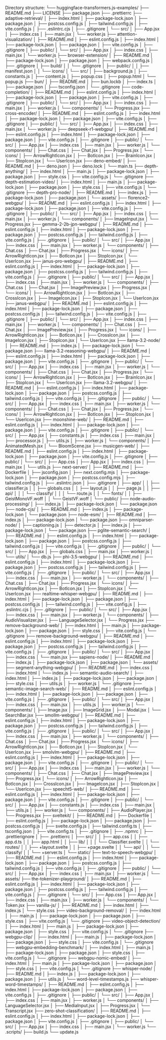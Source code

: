 Directory structure:
└── huggingface-transformers.js-examples/
    ├── README.md
    ├── LICENSE
    ├── package.json
    ├── .prettierrc
    ├── adaptive-retrieval/
    │   ├── index.html
    │   ├── package-lock.json
    │   ├── package.json
    │   ├── postcss.config.js
    │   ├── tailwind.config.js
    │   ├── vite.config.js
    │   ├── .eslintrc.cjs
    │   ├── .gitignore
    │   └── src/
    │       ├── App.jsx
    │       ├── index.css
    │       ├── main.jsx
    │       └── worker.js
    ├── attention-visualization/
    │   ├── README.md
    │   ├── eslint.config.js
    │   ├── index.html
    │   ├── package-lock.json
    │   ├── package.json
    │   ├── vite.config.js
    │   ├── .gitignore
    │   ├── public/
    │   └── src/
    │       ├── App.jsx
    │       ├── index.css
    │       ├── main.jsx
    │       └── worker.js
    ├── browser-extension/
    │   ├── README.md
    │   ├── package-lock.json
    │   ├── package.json
    │   ├── webpack.config.js
    │   ├── .gitignore
    │   ├── build/
    │   │   └── .gitignore
    │   ├── public/
    │   │   ├── manifest.json
    │   │   └── icons/
    │   └── src/
    │       ├── background.js
    │       ├── constants.js
    │       ├── content.js
    │       ├── popup.css
    │       ├── popup.html
    │       └── popup.js
    ├── bun/
    │   ├── README.md
    │   ├── bun.lockb
    │   ├── index.ts
    │   ├── package.json
    │   ├── tsconfig.json
    │   └── .gitignore
    ├── code-completion/
    │   ├── README.md
    │   ├── eslint.config.js
    │   ├── index.html
    │   ├── package-lock.json
    │   ├── package.json
    │   ├── vite.config.js
    │   ├── .gitignore
    │   ├── public/
    │   └── src/
    │       ├── App.jsx
    │       ├── index.css
    │       ├── main.jsx
    │       ├── worker.js
    │       └── components/
    │           └── Progress.jsx
    ├── cross-encoder/
    │   ├── README.md
    │   ├── eslint.config.js
    │   ├── index.html
    │   ├── package-lock.json
    │   ├── package.json
    │   ├── vite.config.js
    │   ├── .gitignore
    │   ├── public/
    │   └── src/
    │       ├── App.jsx
    │       ├── index.css
    │       ├── main.jsx
    │       └── worker.js
    ├── deepseek-r1-webgpu/
    │   ├── README.md
    │   ├── eslint.config.js
    │   ├── index.html
    │   ├── package-lock.json
    │   ├── package.json
    │   ├── vite.config.js
    │   ├── .gitignore
    │   ├── public/
    │   └── src/
    │       ├── App.jsx
    │       ├── index.css
    │       ├── main.jsx
    │       ├── worker.js
    │       └── components/
    │           ├── Chat.css
    │           ├── Chat.jsx
    │           ├── Progress.jsx
    │           └── icons/
    │               ├── ArrowRightIcon.jsx
    │               ├── BotIcon.jsx
    │               ├── BrainIcon.jsx
    │               ├── StopIcon.jsx
    │               └── UserIcon.jsx
    ├── deno-embed/
    │   ├── README.md
    │   ├── deno.json
    │   ├── deno.lock
    │   └── main.ts
    ├── depth-anything/
    │   ├── index.html
    │   ├── main.js
    │   ├── package-lock.json
    │   ├── package.json
    │   ├── style.css
    │   ├── vite.config.js
    │   └── .gitignore
    ├── depth-estimation-video/
    │   ├── index.html
    │   ├── main.js
    │   ├── package-lock.json
    │   ├── package.json
    │   ├── style.css
    │   ├── vite.config.js
    │   └── .gitignore
    ├── depth-pro-node/
    │   ├── README.md
    │   ├── index.js
    │   ├── package-lock.json
    │   ├── package.json
    │   └── assets/
    ├── florence2-webgpu/
    │   ├── README.md
    │   ├── eslint.config.js
    │   ├── index.html
    │   ├── package-lock.json
    │   ├── package.json
    │   ├── vite.config.js
    │   ├── .gitignore
    │   ├── public/
    │   └── src/
    │       ├── App.jsx
    │       ├── index.css
    │       ├── main.jsx
    │       ├── worker.js
    │       └── components/
    │           ├── ImageInput.jsx
    │           └── Progress.jsx
    ├── gemma-2-2b-jpn-webgpu/
    │   ├── README.md
    │   ├── eslint.config.js
    │   ├── index.html
    │   ├── package-lock.json
    │   ├── package.json
    │   ├── postcss.config.js
    │   ├── tailwind.config.js
    │   ├── vite.config.js
    │   ├── .gitignore
    │   ├── public/
    │   └── src/
    │       ├── App.jsx
    │       ├── index.css
    │       ├── main.jsx
    │       ├── worker.js
    │       └── components/
    │           ├── Chat.css
    │           ├── Chat.jsx
    │           ├── Progress.jsx
    │           └── icons/
    │               ├── ArrowRightIcon.jsx
    │               ├── BotIcon.jsx
    │               ├── StopIcon.jsx
    │               └── UserIcon.jsx
    ├── janus-pro-webgpu/
    │   ├── README.md
    │   ├── eslint.config.js
    │   ├── index.html
    │   ├── package-lock.json
    │   ├── package.json
    │   ├── postcss.config.js
    │   ├── tailwind.config.js
    │   ├── vite.config.js
    │   ├── .gitignore
    │   ├── public/
    │   └── src/
    │       ├── App.jsx
    │       ├── index.css
    │       ├── main.jsx
    │       ├── worker.js
    │       └── components/
    │           ├── Chat.css
    │           ├── Chat.jsx
    │           ├── ImagePreview.jsx
    │           ├── Progress.jsx
    │           └── icons/
    │               ├── ArrowRightIcon.jsx
    │               ├── BotIcon.jsx
    │               ├── CrossIcon.jsx
    │               ├── ImageIcon.jsx
    │               ├── StopIcon.jsx
    │               └── UserIcon.jsx
    ├── janus-webgpu/
    │   ├── README.md
    │   ├── eslint.config.js
    │   ├── index.html
    │   ├── package-lock.json
    │   ├── package.json
    │   ├── postcss.config.js
    │   ├── tailwind.config.js
    │   ├── vite.config.js
    │   ├── .gitignore
    │   ├── public/
    │   └── src/
    │       ├── App.jsx
    │       ├── index.css
    │       ├── main.jsx
    │       ├── worker.js
    │       └── components/
    │           ├── Chat.css
    │           ├── Chat.jsx
    │           ├── ImagePreview.jsx
    │           ├── Progress.jsx
    │           └── icons/
    │               ├── ArrowRightIcon.jsx
    │               ├── BotIcon.jsx
    │               ├── CrossIcon.jsx
    │               ├── ImageIcon.jsx
    │               ├── StopIcon.jsx
    │               └── UserIcon.jsx
    ├── llama-3.2-node/
    │   ├── README.md
    │   ├── index.js
    │   ├── package-lock.json
    │   └── package.json
    ├── llama-3.2-reasoning-webgpu/
    │   ├── README.md
    │   ├── eslint.config.js
    │   ├── index.html
    │   ├── package-lock.json
    │   ├── package.json
    │   ├── vite.config.js
    │   ├── .gitignore
    │   ├── public/
    │   └── src/
    │       ├── App.jsx
    │       ├── index.css
    │       ├── main.jsx
    │       ├── worker.js
    │       └── components/
    │           ├── Chat.css
    │           ├── Chat.jsx
    │           ├── Progress.jsx
    │           └── icons/
    │               ├── ArrowRightIcon.jsx
    │               ├── BotIcon.jsx
    │               ├── BrainIcon.jsx
    │               ├── StopIcon.jsx
    │               └── UserIcon.jsx
    ├── llama-3.2-webgpu/
    │   ├── README.md
    │   ├── eslint.config.js
    │   ├── index.html
    │   ├── package-lock.json
    │   ├── package.json
    │   ├── postcss.config.js
    │   ├── tailwind.config.js
    │   ├── vite.config.js
    │   ├── .gitignore
    │   ├── public/
    │   └── src/
    │       ├── App.jsx
    │       ├── index.css
    │       ├── main.jsx
    │       ├── worker.js
    │       └── components/
    │           ├── Chat.css
    │           ├── Chat.jsx
    │           ├── Progress.jsx
    │           └── icons/
    │               ├── ArrowRightIcon.jsx
    │               ├── BotIcon.jsx
    │               ├── StopIcon.jsx
    │               └── UserIcon.jsx
    ├── moonshine-web/
    │   ├── README.md
    │   ├── eslint.config.js
    │   ├── index.html
    │   ├── package-lock.json
    │   ├── package.json
    │   ├── vite.config.js
    │   ├── .gitignore
    │   ├── public/
    │   └── src/
    │       ├── App.jsx
    │       ├── constants.js
    │       ├── index.css
    │       ├── main.jsx
    │       ├── processor.js
    │       ├── utils.js
    │       ├── worker.js
    │       └── components/
    │           ├── AnimatedMesh.jsx
    │           └── BloomScene.jsx
    ├── musicgen-web/
    │   ├── README.md
    │   ├── eslint.config.js
    │   ├── index.html
    │   ├── package-lock.json
    │   ├── package.json
    │   ├── vite.config.js
    │   ├── .gitignore
    │   ├── public/
    │   └── src/
    │       ├── App.css
    │       ├── App.jsx
    │       ├── index.css
    │       ├── main.jsx
    │       └── utils.js
    ├── next-server/
    │   ├── README.md
    │   ├── Dockerfile
    │   ├── jsconfig.json
    │   ├── next.config.mjs
    │   ├── package-lock.json
    │   ├── package.json
    │   ├── postcss.config.mjs
    │   ├── tailwind.config.js
    │   ├── .eslintrc.json
    │   ├── .gitignore
    │   ├── app/
    │   │   ├── classifier.js
    │   │   ├── globals.css
    │   │   ├── layout.js
    │   │   ├── page.js
    │   │   ├── api/
    │   │   │   └── classify/
    │   │   │       └── route.js
    │   │   └── fonts/
    │   │       ├── GeistMonoVF.woff
    │   │       └── GeistVF.woff
    │   └── public/
    ├── node-audio-processing/
    │   ├── index.js
    │   ├── package-lock.json
    │   └── package.json
    ├── node-cjs/
    │   ├── README.md
    │   ├── index.js
    │   ├── package-lock.json
    │   └── package.json
    ├── node-esm/
    │   ├── README.md
    │   ├── index.js
    │   ├── package-lock.json
    │   └── package.json
    ├── omniparser-node/
    │   ├── captioning.js
    │   ├── detector.js
    │   ├── index.js
    │   ├── package-lock.json
    │   └── package.json
    ├── pglite-semantic-search/
    │   ├── README.md
    │   ├── eslint.config.js
    │   ├── index.html
    │   ├── package-lock.json
    │   ├── package.json
    │   ├── postcss.config.js
    │   ├── tailwind.config.js
    │   ├── vite.config.js
    │   ├── .gitignore
    │   ├── public/
    │   └── src/
    │       ├── App.jsx
    │       ├── globals.css
    │       ├── main.jsx
    │       ├── worker.js
    │       └── utils/
    │           └── db.js
    ├── phi-3.5-webgpu/
    │   ├── README.md
    │   ├── eslint.config.js
    │   ├── index.html
    │   ├── package-lock.json
    │   ├── package.json
    │   ├── postcss.config.js
    │   ├── tailwind.config.js
    │   ├── vite.config.js
    │   ├── .gitignore
    │   ├── public/
    │   └── src/
    │       ├── App.jsx
    │       ├── index.css
    │       ├── main.jsx
    │       ├── worker.js
    │       └── components/
    │           ├── Chat.css
    │           ├── Chat.jsx
    │           ├── Progress.jsx
    │           └── icons/
    │               ├── ArrowRightIcon.jsx
    │               ├── BotIcon.jsx
    │               ├── StopIcon.jsx
    │               └── UserIcon.jsx
    ├── realtime-whisper-webgpu/
    │   ├── README.md
    │   ├── index.html
    │   ├── package-lock.json
    │   ├── package.json
    │   ├── postcss.config.js
    │   ├── tailwind.config.js
    │   ├── vite.config.js
    │   ├── .eslintrc.cjs
    │   ├── .gitignore
    │   ├── public/
    │   └── src/
    │       ├── App.jsx
    │       ├── index.css
    │       ├── main.jsx
    │       ├── worker.js
    │       └── components/
    │           ├── AudioVisualizer.jsx
    │           ├── LanguageSelector.jsx
    │           └── Progress.jsx
    ├── remove-background-web/
    │   ├── index.html
    │   ├── main.js
    │   ├── package-lock.json
    │   ├── package.json
    │   ├── style.css
    │   ├── vite.config.js
    │   └── .gitignore
    ├── remove-background-webgpu/
    │   ├── README.md
    │   ├── eslint.config.js
    │   ├── index.html
    │   ├── package-lock.json
    │   ├── package.json
    │   ├── postcss.config.js
    │   ├── tailwind.config.js
    │   ├── vite.config.js
    │   ├── .gitignore
    │   ├── public/
    │   └── src/
    │       ├── App.jsx
    │       ├── index.css
    │       └── main.jsx
    ├── sapiens-node/
    │   ├── README.md
    │   ├── index.js
    │   ├── package-lock.json
    │   ├── package.json
    │   └── assets/
    ├── segment-anything-webgpu/
    │   ├── README.md
    │   ├── index.css
    │   ├── index.html
    │   └── index.js
    ├── semantic-audio-search/
    │   ├── index.html
    │   ├── index.js
    │   ├── package-lock.json
    │   ├── package.json
    │   ├── style.css
    │   ├── utils.js
    │   ├── worker.js
    │   └── .gitignore
    ├── semantic-image-search-web/
    │   ├── README.md
    │   ├── eslint.config.js
    │   ├── index.html
    │   ├── package-lock.json
    │   ├── package.json
    │   ├── vite.config.js
    │   ├── .gitignore
    │   ├── public/
    │   └── src/
    │       ├── App.jsx
    │       ├── index.css
    │       ├── main.jsx
    │       ├── utils.js
    │       ├── worker.js
    │       └── components/
    │           ├── Image.jsx
    │           ├── ImageGrid.jsx
    │           ├── Modal.jsx
    │           └── SearchBar.jsx
    ├── smollm-webgpu/
    │   ├── README.md
    │   ├── eslint.config.js
    │   ├── index.html
    │   ├── package-lock.json
    │   ├── package.json
    │   ├── postcss.config.js
    │   ├── tailwind.config.js
    │   ├── vite.config.js
    │   ├── .gitignore
    │   ├── public/
    │   └── src/
    │       ├── App.jsx
    │       ├── index.css
    │       ├── main.jsx
    │       ├── worker.js
    │       └── components/
    │           ├── Chat.css
    │           ├── Chat.jsx
    │           ├── Progress.jsx
    │           └── icons/
    │               ├── ArrowRightIcon.jsx
    │               ├── BotIcon.jsx
    │               ├── StopIcon.jsx
    │               └── UserIcon.jsx
    ├── smolvlm-webgpu/
    │   ├── README.md
    │   ├── eslint.config.js
    │   ├── index.html
    │   ├── package-lock.json
    │   ├── package.json
    │   ├── vite.config.js
    │   ├── .gitignore
    │   ├── public/
    │   └── src/
    │       ├── App.jsx
    │       ├── index.css
    │       ├── main.jsx
    │       ├── worker.js
    │       └── components/
    │           ├── Chat.css
    │           ├── Chat.jsx
    │           ├── ImagePreview.jsx
    │           ├── Progress.jsx
    │           └── icons/
    │               ├── ArrowRightIcon.jsx
    │               ├── BotIcon.jsx
    │               ├── CrossIcon.jsx
    │               ├── ImageIcon.jsx
    │               ├── StopIcon.jsx
    │               └── UserIcon.jsx
    ├── speecht5-web/
    │   ├── README.md
    │   ├── eslint.config.js
    │   ├── index.html
    │   ├── package-lock.json
    │   ├── package.json
    │   ├── vite.config.js
    │   ├── .gitignore
    │   ├── public/
    │   └── src/
    │       ├── App.jsx
    │       ├── constants.js
    │       ├── index.css
    │       ├── main.jsx
    │       ├── utils.js
    │       ├── worker.js
    │       └── components/
    │           ├── AudioPlayer.jsx
    │           └── Progress.jsx
    ├── sveltekit/
    │   ├── README.md
    │   ├── Dockerfile
    │   ├── eslint.config.js
    │   ├── package-lock.json
    │   ├── package.json
    │   ├── postcss.config.js
    │   ├── svelte.config.js
    │   ├── tailwind.config.ts
    │   ├── tsconfig.json
    │   ├── vite.config.ts
    │   ├── .gitignore
    │   ├── .npmrc
    │   ├── .prettierignore
    │   ├── .prettierrc
    │   ├── src/
    │   │   ├── app.css
    │   │   ├── app.d.ts
    │   │   ├── app.html
    │   │   ├── lib/
    │   │   │   └── Classifier.svelte
    │   │   └── routes/
    │   │       ├── +layout.svelte
    │   │       ├── +page.svelte
    │   │       └── api/
    │   │           └── classify/
    │   │               └── +server.ts
    │   └── static/
    ├── text-to-speech-webgpu/
    │   ├── README.md
    │   ├── eslint.config.js
    │   ├── index.html
    │   ├── package-lock.json
    │   ├── package.json
    │   ├── postcss.config.js
    │   ├── tailwind.config.js
    │   ├── vite.config.js
    │   ├── .gitignore
    │   ├── public/
    │   └── src/
    │       ├── App.jsx
    │       ├── index.css
    │       ├── main.jsx
    │       ├── worker.js
    │       └── assets/
    ├── the-tokenizer-playground/
    │   ├── README.md
    │   ├── eslint.config.js
    │   ├── index.html
    │   ├── package-lock.json
    │   ├── package.json
    │   ├── postcss.config.js
    │   ├── tailwind.config.js
    │   ├── vite.config.js
    │   ├── .gitignore
    │   └── src/
    │       ├── App.css
    │       ├── App.jsx
    │       ├── index.css
    │       ├── main.jsx
    │       ├── worker.js
    │       └── components/
    │           └── Token.jsx
    ├── vanilla-js/
    │   ├── README.md
    │   ├── index.html
    │   ├── index.js
    │   └── style.css
    ├── video-background-removal/
    │   ├── index.html
    │   ├── main.js
    │   ├── package-lock.json
    │   ├── package.json
    │   ├── style.css
    │   ├── vite.config.js
    │   └── .gitignore
    ├── video-object-detection/
    │   ├── index.html
    │   ├── main.js
    │   ├── package-lock.json
    │   ├── package.json
    │   ├── style.css
    │   ├── vite.config.js
    │   └── .gitignore
    ├── webgpu-clip/
    │   ├── index.html
    │   ├── main.js
    │   ├── package-lock.json
    │   ├── package.json
    │   ├── style.css
    │   ├── vite.config.js
    │   └── .gitignore
    ├── webgpu-embedding-benchmark/
    │   ├── index.html
    │   ├── main.js
    │   ├── package-lock.json
    │   ├── package.json
    │   ├── style.css
    │   ├── vite.config.js
    │   └── .gitignore
    ├── webgpu-nomic-embed/
    │   ├── index.html
    │   ├── main.js
    │   ├── package-lock.json
    │   ├── package.json
    │   ├── style.css
    │   ├── vite.config.js
    │   └── .gitignore
    ├── whisper-node/
    │   ├── README.md
    │   ├── index.js
    │   ├── package-lock.json
    │   ├── package.json
    │   ├── utils.js
    │   └── word-level-timestamps.js
    ├── whisper-word-timestamps/
    │   ├── README.md
    │   ├── eslint.config.js
    │   ├── index.html
    │   ├── package-lock.json
    │   ├── package.json
    │   ├── vite.config.js
    │   ├── .gitignore
    │   ├── public/
    │   └── src/
    │       ├── App.jsx
    │       ├── index.css
    │       ├── main.jsx
    │       ├── worker.js
    │       └── components/
    │           ├── LanguageSelector.jsx
    │           ├── MediaInput.jsx
    │           ├── Progress.jsx
    │           └── Transcript.jsx
    ├── zero-shot-classification/
    │   ├── README.md
    │   ├── eslint.config.js
    │   ├── index.html
    │   ├── package-lock.json
    │   ├── package.json
    │   ├── vite.config.js
    │   ├── .gitignore
    │   ├── public/
    │   └── src/
    │       ├── App.jsx
    │       ├── index.css
    │       ├── main.jsx
    │       └── worker.js
    └── .scripts/
        ├── build.js
        └── update.js